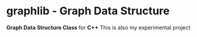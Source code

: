 # graphlib - Graph Data Structure
**Graph Data Structure Class** for **C++**
This is also my experimental project
